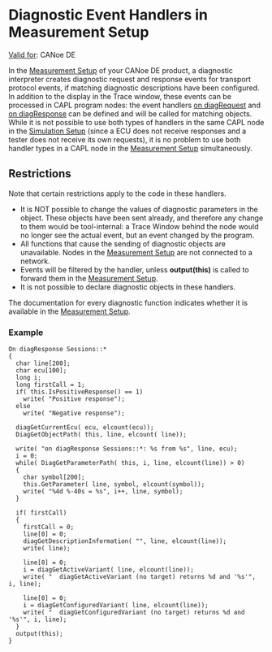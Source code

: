 # Diagnostic Event Handlers in Measurement Setup

[Valid for](../../Shared/FeatureAvailability.md):  CANoe DE

In the [Measurement Setup](../../CANoeCANalyzer/Windows/MeasurementSetup/MeasurementSetupWindow.md) of your CANoe DE product, a diagnostic interpreter creates diagnostic request and response events for transport protocol events, if matching diagnostic descriptions have been configured. In addition to the display in the Trace window, these events can be processed in CAPL program nodes: the event handlers [on diagRequest](EventProcedures/CAPLfunctionOnDiagRequest.md) and [on diagResponse](EventProcedures/CAPLfunctionOnDiagResponse.md) can be defined and will be called for matching objects. While it is not possible to use both types of handlers in the same CAPL node in the [Simulation Setup](../../CANoeCANalyzer/Windows/SimulationSetup/SimulationSetupWindow.md) (since a ECU does not receive responses and a tester does not receive its own requests), it is no problem to use both handler types in a CAPL node in the [Measurement Setup](../../CANoeCANalyzer/Windows/MeasurementSetup/MeasurementSetupWindow.md) simultaneously.

## Restrictions

Note that certain restrictions apply to the code in these handlers.

- It is NOT possible to change the values of diagnostic parameters in the object. These objects have been sent already, and therefore any change to them would be tool-internal: a Trace Window behind the node would no longer see the actual event, but an event changed by the program.
- All functions that cause the sending of diagnostic objects are unavailable. Nodes in the [Measurement Setup](../../CANoeCANalyzer/Windows/MeasurementSetup/MeasurementSetupWindow.md) are not connected to a network.
- Events will be filtered by the handler, unless **output(this)** is called to forward them in the [Measurement Setup](../../CANoeCANalyzer/Windows/MeasurementSetup/MeasurementSetupWindow.md).
- It is not possible to declare diagnostic objects in these handlers.

The documentation for every diagnostic function indicates whether it is available in the [Measurement Setup](../../CANoeCANalyzer/Windows/MeasurementSetup/MeasurementSetupWindow.md).

### Example

```plaintext
On diagResponse Sessions::*
{
  char line[200];
  char ecu[100];
  long i;
  long firstCall = 1;
  if( this.IsPositiveResponse() == 1)
    write( "Positive response");
  else
    write( "Negative response");

  diagGetCurrentEcu( ecu, elcount(ecu));
  DiagGetObjectPath( this, line, elcount( line));

  write( "on diagResponse Sessions::*: %s from %s", line, ecu);
  i = 0;
  while( DiagGetParameterPath( this, i, line, elcount(line)) > 0)
  {
    char symbol[200];
    this.GetParameter( line, symbol, elcount(symbol));
    write( "%4d %-40s = %s", i++, line, symbol);
  }

  if( firstCall)
  {
    firstCall = 0;
    line[0] = 0;
    diagGetDescriptionInformation( "", line, elcount(line));
    write( line);

    line[0] = 0;
    i = diagGetActiveVariant( line, elcount(line));
    write( "  diagGetActiveVariant (no target) returns %d and '%s'", i, line);

    line[0] = 0;
    i = diagGetConfiguredVariant( line, elcount(line));
    write( "  diagGetConfiguredVariant (no target) returns %d and '%s'", i, line);
  }
  output(this);
}
```
